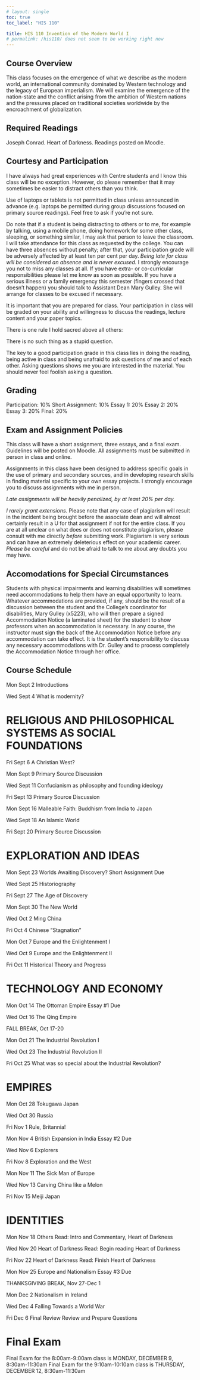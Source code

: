 ```yaml
---
# layout: single
toc: true
toc_label: "HIS 110"

title: HIS 110 Invention of the Modern World I
# permalink: /his110/ does not seem to be working right now
---
```

## Course Overview

This class focuses on the emergence of what we describe as the modern world, an international community dominated by Western technology and the legacy of European imperialism. We will examine the emergence of the nation-state and the conflict arising from the ambition of Western nations and the pressures placed on traditional societies worldwide by the encroachment of globalization.

## Required Readings

Joseph Conrad. Heart of Darkness.
Readings posted on Moodle.

## Courtesy and Participation

I have always had great experiences with Centre students and I know this class will be no exception. However, do please remember that it may sometimes be easier to distract others than you think.

Use of laptops or tablets is not permitted in class unless announced in advance (e.g. laptops be permitted during group discussions focused on primary source readings). Feel free to ask if you’re not sure.

Do note that if a student is being distracting to others or to me, for example by talking, using a mobile phone, doing homework for some other class, sleeping, or something similar, I may ask that person to leave the classroom. 
I will take attendance for this class as requested by the college. You can have three absences without penalty; after that, your participation grade will be adversely affected by at least ten per cent per day. *Being late for class will be considered an absence and is never excused.* I strongly encourage you not to miss any classes at all. If you have extra- or co-curricular responsibilities please let me know as soon as possible. If you have a serious illness or a family emergency this semester (fingers crossed that doesn’t happen) you should talk to Assistant Dean Mary Gulley. She will arrange for classes to be excused if necessary.

It is important that you are prepared for class. Your participation in class will be graded on your ability and willingness to discuss the readings, lecture content and your paper topics.

There is one rule I hold sacred above all others:

There is no such thing as a stupid question.

The key to a good participation grade in this class lies in doing the reading, being active in class and being unafraid to ask questions of me and of each other. Asking questions shows me you are interested in the material. You should never feel foolish asking a question.

## Grading

Participation: 10%
Short Assignment: 10%
Essay 1: 20%
Essay 2: 20%
Essay 3: 20%
Final: 20%

## Exam and Assignment Policies

This class will have a short assignment, three essays, and a final exam. Guidelines will be posted on Moodle. All assignments must be submitted in person in class and online.

Assignments in this class have been designed to address specific goals in the use of primary and secondary sources, and in developing research skills in finding material specific to your own essay projects. I strongly encourage you to discuss assignments with me in person.

*Late assignments will be heavily penalized, by at least 20% per day.*

*I rarely grant extensions.* Please note that any case of plagiarism will result in the incident being brought before the associate dean and will almost certainly result in a U for that assignment if not for the entire class. If you are at all unclear on what does or does not constitute plagiarism, please consult with me directly *before* submitting work. Plagiarism is very serious and can have an extremely deleterious effect on your academic career. *Please be careful* and do not be afraid to talk to me about any doubts you may have. 

## Accomodations for Special Circumstances

Students with physical impairments and learning disabilities will sometimes need accommodations to help them have an equal opportunity to learn. Whatever accommodations are provided, if any, should be the result of a discussion between the student and the College’s coordinator for disabilities, Mary Gulley (x5223), who will then prepare a signed Accommodation Notice (a laminated sheet) for the student to show professors when an accommodation is necessary. In any course, the instructor must sign the back of the Accommodation Notice before any accommodation can take effect. It is the student’s responsibility to discuss any necessary accommodations with Dr. Gulley and to process completely the Accommodation Notice through her office.

## Course Schedule

Mon Sept 2 Introductions 

Wed Sept 4 What is modernity?

# RELIGIOUS AND PHILOSOPHICAL SYSTEMS AS SOCIAL FOUNDATIONS

Fri Sept 6 A Christian West? 


Mon Sept 9 Primary Source Discussion

Wed Sept 11 Confucianism as philosophy and founding ideology

Fri Sept 13 Primary Source Discussion


Mon Sept 16 Malleable Faith: Buddhism from India to Japan

Wed Sept 18 An Islamic World

Fri Sept 20 Primary Source Discussion


# EXPLORATION AND IDEAS

Mon Sept 23 Worlds Awaiting Discovery?
Short Assignment Due 

Wed Sept 25 Historiography

Fri Sept 27 The Age of Discovery


Mon Sept 30 The New World

Wed Oct 2 Ming China

Fri Oct 4 Chinese “Stagnation”


Mon Oct 7 Europe and the Enlightenment I

Wed Oct 9 Europe and the Enlightenment II

Fri Oct 11 Historical Theory and Progress


# TECHNOLOGY AND ECONOMY

Mon Oct 14 The Ottoman Empire
Essay #1 Due

Wed Oct 16 The Qing Empire

FALL BREAK, Oct 17-20 


Mon Oct 21 The Industrial Revolution I

Wed Oct 23 The Industrial Revolution II 

Fri Oct 25 What was so special about the Industrial Revolution?


# EMPIRES

Mon Oct 28 Tokugawa Japan

Wed Oct 30 Russia

Fri Nov 1 Rule, Britannia!


Mon Nov 4 British Expansion in India
Essay #2 Due

Wed Nov 6 Explorers

Fri Nov 8 Exploration and the West


Mon Nov 11 The Sick Man of Europe

Wed Nov 13 Carving China like a Melon

Fri Nov 15 Meiji Japan


# IDENTITIES

Mon Nov 18 Others
Read: Intro and Commentary, Heart of Darkness

Wed Nov 20 Heart of Darkness
Read: Begin reading Heart of Darkness

Fri Nov 22 Heart of Darkness
Read: Finish Heart of Darkness


Mon Nov 25 Europe and Nationalism 
Essay #3 Due

THANKSGIVING BREAK, Nov 27-Dec 1

Mon Dec 2 Nationalism in Ireland

Wed Dec 4 Falling Towards a World War

Fri Dec 6 Final Review
Review and Prepare Questions

# Final Exam

Final Exam for the 8:00am-9:00am class is MONDAY, DECEMBER 9, 8:30am-11:30am
Final Exam for the 9:10am-10:10am class is THURSDAY, DECEMBER 12, 8:30am-11:30am


